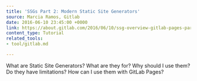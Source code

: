 ```yaml
---
title: 'SSGs Part 2: Modern Static Site Generators'
source: Marcia Ramos, Gitlab
date: 2016-06-10 23:45:00 +0000
link: https://about.gitlab.com/2016/06/10/ssg-overview-gitlab-pages-part-2/
content_type: Tutorial
related_tools:
- tool/gitlab.md

---
```

What are Static Site Generators? What are they for? Why should I use them? Do they have limitations? How can I use them with GitLab Pages?





